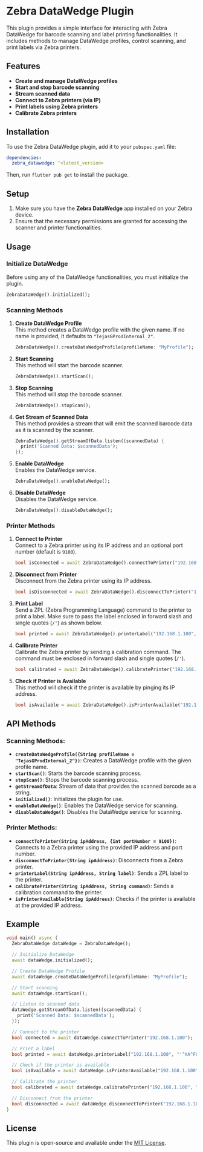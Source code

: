 # Zebra DataWedge Plugin

This plugin provides a simple interface for interacting with Zebra DataWedge for barcode scanning and label printing functionalities. It includes methods to manage DataWedge profiles, control scanning, and print labels via Zebra printers.

## Features
- **Create and manage DataWedge profiles**
- **Start and stop barcode scanning**
- **Stream scanned data**
- **Connect to Zebra printers (via IP)**
- **Print labels using Zebra printers**
- **Calibrate Zebra printers**

## Installation

To use the Zebra DataWedge plugin, add it to your `pubspec.yaml` file:

```yaml
dependencies:
  zebra_datawedge: ^<latest_version>
```

Then, run `flutter pub get` to install the package.

## Setup

1. Make sure you have the **Zebra DataWedge** app installed on your Zebra device.
2. Ensure that the necessary permissions are granted for accessing the scanner and printer functionalities.

## Usage

### Initialize DataWedge

Before using any of the DataWedge functionalities, you must initialize the plugin.

```dart
ZebraDataWedge().initialized();
```

### Scanning Methods

1. **Create DataWedge Profile**  
   This method creates a DataWedge profile with the given name. If no name is provided, it defaults to `"TejasGProdInternal_2"`.

   ```dart
   ZebraDataWedge().createDataWedgeProfile(profileName: "MyProfile");
   ```

2. **Start Scanning**  
   This method will start the barcode scanner.

   ```dart
   ZebraDataWedge().startScan();
   ```

3. **Stop Scanning**  
   This method will stop the barcode scanner.

   ```dart
   ZebraDataWedge().stopScan();
   ```

4. **Get Stream of Scanned Data**  
   This method provides a stream that will emit the scanned barcode data as it is scanned by the scanner.

   ```dart
   ZebraDataWedge().getStreamOfData.listen((scannedData) {
     print('Scanned Data: $scannedData');
   });
   ```

5. **Enable DataWedge**  
   Enables the DataWedge service.

   ```dart
   ZebraDataWedge().enableDataWedge();
   ```

6. **Disable DataWedge**  
   Disables the DataWedge service.

   ```dart
   ZebraDataWedge().disableDataWedge();
   ```

### Printer Methods

1. **Connect to Printer**  
   Connect to a Zebra printer using its IP address and an optional port number (default is `9100`).

   ```dart
   bool isConnected = await ZebraDataWedge().connectToPrinter("192.168.1.100");
   ```

2. **Disconnect from Printer**  
   Disconnect from the Zebra printer using its IP address.

   ```dart
   bool isDisconnected = await ZebraDataWedge().disconnectToPrinter("192.168.1.100");
   ```

3. **Print Label**  
   Send a ZPL (Zebra Programming Language) command to the printer to print a label. Make sure to pass the label enclosed in forward slash and  single quotes (`/'`) as shown below.

   ```dart
   bool printed = await ZebraDataWedge().printerLabel("192.168.1.100", "/'^XA^FO100,100^A0N,50,50^FDHello, World!^FS^XZ'/");
   ```

4. **Calibrate Printer**  
   Calibrate the Zebra printer by sending a calibration command. The command must be enclosed in forward slash and single quotes (`/'`).

   ```dart
   bool calibrated = await ZebraDataWedge().calibratePrinter("192.168.1.100", "/'^XA^MMT^XZ'/");
   ```

5. **Check if Printer is Available**  
   This method will check if the printer is available by pinging its IP address.

   ```dart
   bool isAvailable = await ZebraDataWedge().isPrinterAvailable("192.168.1.100");
   ```

## API Methods

### Scanning Methods:
- **`createDataWedgeProfile({String profileName = "TejasGProdInternal_2"})`**: Creates a DataWedge profile with the given profile name.
- **`startScan()`**: Starts the barcode scanning process.
- **`stopScan()`**: Stops the barcode scanning process.
- **`getStreamOfData`**: Stream of data that provides the scanned barcode as a string.
- **`initialized()`**: Initializes the plugin for use.
- **`enableDataWedge()`**: Enables the DataWedge service for scanning.
- **`disableDataWedge()`**: Disables the DataWedge service for scanning.

### Printer Methods:
- **`connectToPrinter(String ipAddress, {int portNumber = 9100})`**: Connects to a Zebra printer using the provided IP address and port number.
- **`disconnectToPrinter(String ipAddress)`**: Disconnects from a Zebra printer.
- **`printerLabel(String ipAddress, String label)`**: Sends a ZPL label to the printer.
- **`calibratePrinter(String ipAddress, String command)`**: Sends a calibration command to the printer.
- **`isPrinterAvailable(String ipAddress)`**: Checks if the printer is available at the provided IP address.

## Example

```dart
void main() async {
  ZebraDataWedge dataWedge = ZebraDataWedge();

  // Initialize DataWedge
  await dataWedge.initialized();

  // Create DataWedge Profile
  await dataWedge.createDataWedgeProfile(profileName: "MyProfile");

  // Start scanning
  await dataWedge.startScan();

  // Listen to scanned data
  dataWedge.getStreamOfData.listen((scannedData) {
    print('Scanned Data: $scannedData');
  });

  // Connect to the printer
  bool connected = await dataWedge.connectToPrinter("192.168.1.100");

  // Print a label
  bool printed = await dataWedge.printerLabel("192.168.1.100", "'^XA^FO100,100^A0N,50,50^FDHello, Zebra!^FS^XZ'");

  // Check if the printer is available
  bool isAvailable = await dataWedge.isPrinterAvailable("192.168.1.100");

  // Calibrate the printer
  bool calibrated = await dataWedge.calibratePrinter("192.168.1.100", "'^XA^MMT^XZ'");

  // Disconnect from the printer
  bool disconnected = await dataWedge.disconnectToPrinter("192.168.1.100");
}
```

## License

This plugin is open-source and available under the [MIT License](LICENSE).